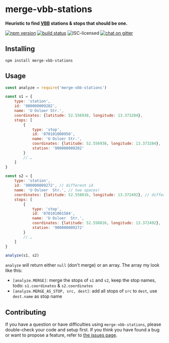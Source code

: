# merge-vbb-stations

**Heuristic to find [VBB](https://en.wikipedia.org/wiki/Verkehrsverbund_Berlin-Brandenburg) stations & stops that should be one.**

[![npm version](https://img.shields.io/npm/v/merge-vbb-stations.svg)](https://www.npmjs.com/package/merge-vbb-stations)
[![build status](https://img.shields.io/travis/derhuerst/merge-vbb-stations.svg)](https://travis-ci.org/derhuerst/merge-vbb-stations)
![ISC-licensed](https://img.shields.io/github/license/derhuerst/merge-vbb-stations.svg)
[![chat on gitter](https://badges.gitter.im/derhuerst.svg)](https://gitter.im/derhuerst)


## Installing

```shell
npm install merge-vbb-stations
```


## Usage

```js
const analyze = require('merge-vbb-stations')

const s1 = {
	type: 'station',
	id: '900000009202',
	name: 'U Osloer Str.',
	coordinates: {latitude: 52.556938, longitude: 13.373284},
	stops: [
		{
			type: 'stop',
			id: '070101000950',
			name: 'U Osloer Str.',
			coordinates: {latitude: 52.556938, longitude: 13.373284},
			station: '900000009202'
		}
		// …
	]
}

const s2 = {
	type: 'station',
	id: '900000009272', // different id
	name: 'U Osloer  Str.', // two spaces!
	coordinates: {latitude: 52.558016, longitude: 13.372492}, // different coords
	stops: [
		{
			type: 'stop',
			id: '070101001584',
			name: 'U Osloer  Str.',
			coordinates: {latitude: 52.558016, longitude: 13.372492},
			station: '900000009272'
		}
		// …
	]
}

analyze(s1, s2)
```

`analyze` will return either `null` (don't merge) or an array. The array my look like this:

- `[analyze.MERGE]`: merge the stops of `s1` and `s2`, keep the stop names, todo: `s1.coordinates` & `s2.coordinates`
- `[analyze.MERGE_AS_STOP, src, dest]`: add all stops of `src` to `dest`, use `dest.name` as stop name


## Contributing

If you have a question or have difficulties using `merge-vbb-stations`, please double-check your code and setup first. If you think you have found a bug or want to propose a feature, refer to [the issues page](https://github.com/derhuerst/merge-vbb-stations/issues).
